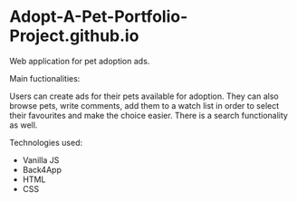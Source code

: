 # Adopt-A-Pet-Portfolio-Project.github.io
Web application for pet adoption ads.

Main fuctionalities:

Users can create ads for their pets available for adoption. 
They can also browse pets, write comments, add them to a watch list in order to select their favourites and make the choice easier.
There is a search functionality as well.


Technologies used:

* Vanilla JS
* Back4App
* HTML
* CSS
